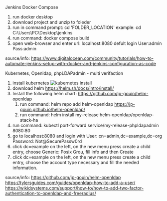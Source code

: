 Jenkins Docker Compose
1. run docker desktop
2. download project and unzip to foleder
3. run in command prompt: cd 'FOLDER_LOCATION'
example: cd C:\Users\PC\Desktop\jenkins
4. run command: docker compose build
5. open web-browser and enter url: localhost:8080 defult login User:admin Pass:admin

source/info: https://www.digitalocean.com/community/tutorials/how-to-automate-jenkins-setup-with-docker-and-jenkins-configuration-as-code

Kubernetes, Openldap, phpLDAPadmin - multi verifaction
1. install kubernetes
![kubernetes install](https://user-images.githubusercontent.com/109173989/180791303-8458902a-3e44-4381-b582-b30705566b20.PNG)
2. download helm https://helm.sh/docs/intro/install/
3. Install the following helm chart: https://github.com/jp-gouin/helm-openldap
   1. run command: helm repo add helm-openldap https://jp-gouin.github.io/helm-openldap/
   2. run command: helm install my-release helm-openldap/openldap-stack-ha
4. run command: kubectl port-forward service/my-release-phpldapadmin 8080:80
6. go to localhost:8080 and login with User: cn=admin,dc=example,dc=org Password: Not@SecurePassw0rd
7. click dc=example on the left, on the new menu press create a child entry, choose Generic: Posix Grou, fill info and then Create
8. click dc=example on the left, on the new menu press create a child entry, choose the account type necessary and fill the needed information.

source/info: https://github.com/jp-gouin/helm-openldap
https://tylersguides.com/guides/openldap-how-to-add-a-user/
https://wikidsystems.com/support/how-to/how-to-add-two-factor-authentication-to-openldap-and-freeradius/
